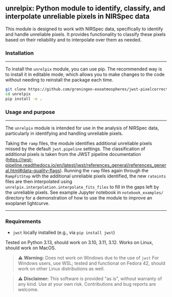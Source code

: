 ## unrelpix: Python module to identify, classify, and interpolate unreliable pixels in NIRSpec data
This module is designed to work with NIRSpec data, specifically to identify and handle unreliable pixels. It provides functionality to classify these pixels based on their reliability and to interpolate over them as needed. 


### Installation
----
To install the `unrelpix` module, you can use pip. The recommended way is to install it in editable mode, which allows you to make changes to the code without needing to reinstall the package each time.

```bash
git clone https://github.com/groningen-exoatmospheres/jwst-pixelcorrection.git
cd unrelpix
pip install -e .
```

### Usage and purpose
----
The `unrelpix` module is intended for use in the analysis of NIRSpec data, particularly in identifying and handling unreliable pixels.

Taking the `ramp` files, the module identifies additional unreliable pixels missed by the default `jwst.pipeline` settings. The classification of additional pixels is taken from the JWST pipeline documentation (https://jwst-pipeline.readthedocs.io/en/latest/jwst/references_general/references_general.html#data-quality-flags). Running the `ramp` files again through the `RampFitStep` with the additional unreliable pixels identified, the new `rateints` files are then interpolated using `unrelpix.interpolation.interpolate_fits_files` to fill in the gaps left by the unreliable pixels. See example Jupyter notebook in `notebook_examples/` directory for a demonstration of how to use the module to improve an exoplanet lightcurve.

----
### Requirements
- `jwst` locally installed (e.g., via `pip install jwst`)

Tested on Python 3.13, should work on 3.10, 3.11, 3.12.
Works on Linux, should work on MacOS.

> ⚠️ **Warning:** Does not work on Windows due to the use of `jwst`
For Windows users, use WSL; tested and functional on Fedora 42, should work on other Linux distributions as well.

> ⚠️ **Disclaimer:** This software is provided "as is", without warranty of any kind. Use at your own risk. Contributions and bug reports are welcome.